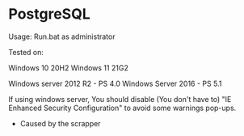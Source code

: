 # PostgreSQL
Usage: Run.bat as administrator

Tested on:

Windows 10 20H2
Windows 11 21G2

Windows server 2012 R2 - PS 4.0
Windows Server 2016 - PS 5.1


If using windows server, 
You should disable (You don't have to) "IE Enhanced Security Configuration" to avoid some warnings pop-ups.
 - Caused by the scrapper